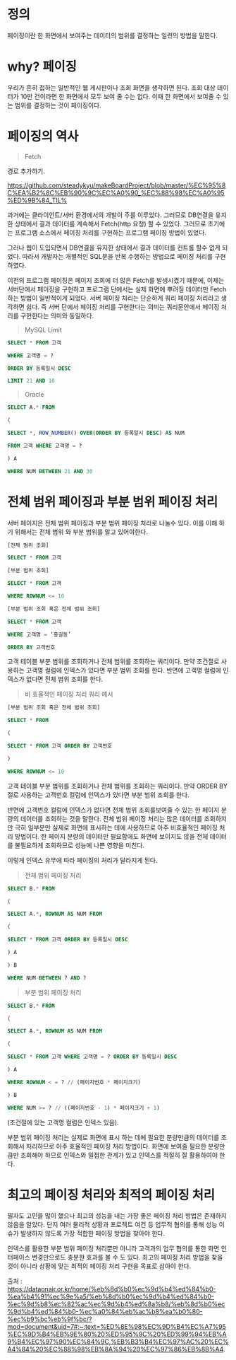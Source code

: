 # 정의

페이징이란 한 화면에서 보여주는 데이터의 범위를 결정하는 일련의 방법을 말한다.

# why? 페이징

우리가 흔히 접하는 일반적인 웹 게시판이나 조회 화면을 생각하면 된다. 조회 대상 데이터가 10만 건이라면 한 화면에서 모두 보여 줄 수는 없다. 이때 한 화면에서 보여줄 수 있는 범위를 결정하는 것이 페이징이다.

# 페이징의 역사

> Fetch

경로 추가하기.

https://github.com/steadykyu/makeBoardProject/blob/master/%EC%95%8C%EA%B2%8C%EB%90%9C%EC%A0%90_%EC%88%98%EC%A0%95%ED%9B%84_TIL%

과거에는 클라이언트/서버 환경에서의 개발이 주를 이루었다. 그러므로 DB연결을 유지한 상태에서 결과 데이터를 계속해서 Fetch(http 요청) 할 수 있었다. 그러므로 초기에는 프로그램 소스에서 페이징 처리를 구현하는 프로그램 페이징 방법이 있었다.

그러나 웹이 도입되면서 DB연결을 유지한 상태에서 결과 데이터를 컨트롤 할수 없게 되었다. 따라서 개발자는 개별적인 SQL문을 반복 수행하는 방법으로 페이징 처리를 구현하였다.

이전의 프로그램 페이징은 페이지 조회에 더 많은 Fetch를 발생시켰기 때문에, 이제는 서버단에서 페이징을 구현하고 프로그램 단에서는 실제 화면에 뿌려질 데이터만 Fetch하는 방법이 일반적이게 되었다.
서버 페이징 처리는 단순하게 쿼리 페이징 처리라고 생각하면 쉽다. 즉 서버 단에서 페이징 처리를 구현한다는 의미는 쿼리문안에서 페이징 처리를 구현한다는 의미와 동일하다.

> MySQL Limit

```sql
SELECT * FROM 고객

WHERE 고객명 = ?

ORDER BY 등록일시 DESC

LIMIT 21 AND 10
```

> Oracle

```sql
SELECT A.* FROM

(

SELECT *, ROW_NUMBER() OVER(ORDER BY 등록일시 DESC) AS NUM

FROM 고객 WHERE 고객명 = ?

) A

WHERE NUM BETWEEN 21 AND 30
```

# 전체 범위 페이징과 부분 범위 페이징 처리

서버 페이지은 전체 범위 페이징과 부분 범위 페이징 처리로 나눌수 있다. 이를 이해 하기 위해서는 전체 범위 와 부분 범위를 알고 있어야한다.

```sql
[전체 범위 조회]

SELECT * FROM 고객
```

```sql
[부분 범위 조회]

SELECT * FROM 고객

WHERE ROWNUM <= 10
```

```sql
[부분 범위 조회 혹은 전체 범위 조회]

SELECT * FROM 고객

WHERE 고객명 = ‘홍길동’

ORDER BY 고객번호
```

고객 테이블 부분 범위를 조회하거나 전체 범위를 조회하는 쿼리이다. 만약 조건절로 사용하는 고객명 컬럼에 인덱스가 있다면 부분 범위 조회를 한다. 반면에 고객명 컬럼에 인덱스가 없다면 전체 범위 조회를 한다.

> 비 효율적인 페이징 처리 쿼리 예시

```sql
[부분 범위 조회 혹은 전체 범위 조회]

SELECT * FROM

(

SELECT * FROM 고객 ORDER BY 고객번호

)

WHERE ROWNUM <= 10
```

고객 테이블 부분 범위를 조회하거나 전체 범위를 조회하는 쿼리이다. 만약 ORDER BY 절로 사용하는 고객번호 컬럼에 인덱스가 있다면 부분 범위 조회를 한다.

반면에 고객번호 컬럼에 인덱스가 없다면 전체 범위 조회를보여줄 수 있는 한 페이지 분량의 데이터를 조회하는 것을 말한다. 전체 범위 페이징 처리는 많은 데이터를 조회하지만 극히 일부분만 실제로 화면에 표시하는 데에 사용하므로 아주 비효율적인 페이징 처리 방법이다. 한 페이지 분량의 데이터만 필요함에도 화면에 보이지도 않을 전체 데이터를 불필요하게 조회하므로 성능에 나쁜 영향을 미친다.

이렇게 인덱스 유무에 따라 페이징의 처리가 달라지게 된다.

> 전체 범위 페이징 처리

```sql
SELECT B.* FROM

(

SELECT A.*, ROWNUM AS NUM FROM

(

SELECT * FROM 고객 ORDER BY 등록일시 DESC

) A

) B

WHERE NUM BETWEEN ? AND ?
```

> 부분 범위 페이징 처리

```sql
SELECT B.* FROM

(

SELECT A.*, ROWNUM AS NUM FROM

(

SELECT * FROM 고객 WHERE 고객명 = ? ORDER BY 등록일시 DESC

) A

WHERE ROWNUM < = ? // (페이지번호 * 페이지크기)

) B

WHERE NUM >= ? // ((페이지번호 - 1) * 페이지크기 + 1)
```

(조건절에 있는 고객명 컬럼은 인덱스 있음).

부분 범위 페이징 처리는 실제로 화면에 표시 하는 데에 필요한 분량만큼의 데이터를 조회해서 처리하므로 아주 효율적인 페이징 처리 방법이다. 화면에 보여줄 필요한 분량만큼만 조회해야 하므로 인덱스와 밀접한 관계가 있고 인덱스를 적절히 잘 활용하여야 한다.

# 최고의 페이징 처리와 최적의 페이징 처리

필자도 고민을 많이 했으나 최고의 성능을 내는 가장 좋은 페이징 처리 방법은 존재하지 않음을 알았다. 단지 여러 물리적 상황과 프로젝트 여건 등 업무적 협의를 통해 성능 이슈가 발생하지 않도록 가장 적합한 페이징 방법을 찾아야 한다.

인덱스를 활용한 부분 범위 페이징 처리뿐만 아니라 고객과의 업무 협의를 통한 화면 인터페이스 변경만으로도 충분한 효과를 볼 수 도 있다. 최고의 페이징 처리 방법을 찾을 것이 아니라 상황에 맞는 최적의 페이징 처리 구현을 목표로 삼아야 한다.

출처 : https://dataonair.or.kr/home/%eb%8d%b0%ec%9d%b4%ed%84%b0-%ea%b4%91%ec%9e%a5/%eb%8d%b0%ec%9d%b4%ed%84%b0-%ec%9d%b8%ec%82%ac%ec%9d%b4%ed%8a%b8/%eb%8d%b0%ec%9d%b4%ed%84%b0-%ec%a0%84%eb%ac%b8%ea%b0%80-%ec%b9%bc%eb%9f%bc/?mod=document&uid=7#:~:text=%ED%8E%98%EC%9D%B4%EC%A7%95%EC%9D%B4%EB%9E%80%20%ED%95%9C%20%ED%99%94%EB%A9%B4%EC%97%90%EC%84%9C,%EB%B3%B4%EC%97%AC%20%EC%A4%84%20%EC%88%98%EB%8A%94%20%EC%97%86%EB%8B%A4.

